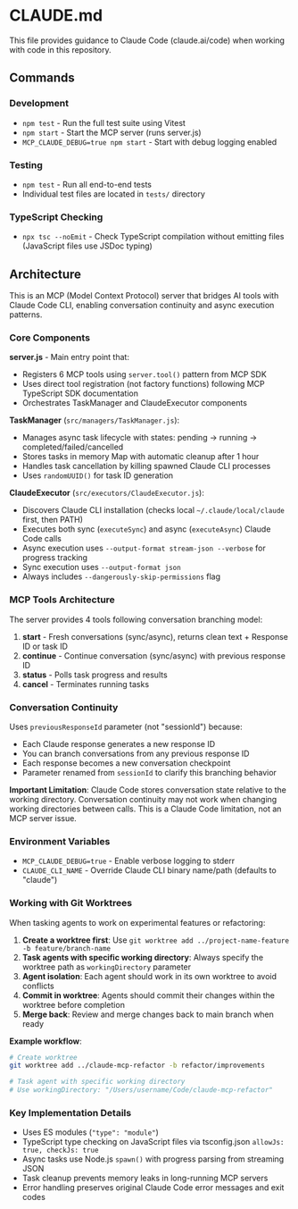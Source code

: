 # CLAUDE.md

This file provides guidance to Claude Code (claude.ai/code) when working with code in this repository.

## Commands

### Development
- `npm test` - Run the full test suite using Vitest
- `npm start` - Start the MCP server (runs server.js)
- `MCP_CLAUDE_DEBUG=true npm start` - Start with debug logging enabled

### Testing
- `npm test` - Run all end-to-end tests
- Individual test files are located in `tests/` directory

### TypeScript Checking
- `npx tsc --noEmit` - Check TypeScript compilation without emitting files (JavaScript files use JSDoc typing)

## Architecture

This is an MCP (Model Context Protocol) server that bridges AI tools with Claude Code CLI, enabling conversation continuity and async execution patterns.

### Core Components

**server.js** - Main entry point that:
- Registers 6 MCP tools using `server.tool()` pattern from MCP SDK
- Uses direct tool registration (not factory functions) following MCP TypeScript SDK documentation
- Orchestrates TaskManager and ClaudeExecutor components

**TaskManager** (`src/managers/TaskManager.js`):
- Manages async task lifecycle with states: pending → running → completed/failed/cancelled
- Stores tasks in memory Map with automatic cleanup after 1 hour
- Handles task cancellation by killing spawned Claude CLI processes
- Uses `randomUUID()` for task ID generation

**ClaudeExecutor** (`src/executors/ClaudeExecutor.js`):
- Discovers Claude CLI installation (checks local `~/.claude/local/claude` first, then PATH)
- Executes both sync (`executeSync`) and async (`executeAsync`) Claude Code calls
- Async execution uses `--output-format stream-json --verbose` for progress tracking
- Sync execution uses `--output-format json`
- Always includes `--dangerously-skip-permissions` flag

### MCP Tools Architecture

The server provides 4 tools following conversation branching model:

1. **start** - Fresh conversations (sync/async), returns clean text + Response ID or task ID
2. **continue** - Continue conversation (sync/async) with previous response ID
3. **status** - Polls task progress and results
4. **cancel** - Terminates running tasks

### Conversation Continuity

Uses `previousResponseId` parameter (not "sessionId") because:
- Each Claude response generates a new response ID
- You can branch conversations from any previous response ID
- Each response becomes a new conversation checkpoint
- Parameter renamed from `sessionId` to clarify this branching behavior

**Important Limitation**: Claude Code stores conversation state relative to the working directory. Conversation continuity may not work when changing working directories between calls. This is a Claude Code limitation, not an MCP server issue.

### Environment Variables

- `MCP_CLAUDE_DEBUG=true` - Enable verbose logging to stderr
- `CLAUDE_CLI_NAME` - Override Claude CLI binary name/path (defaults to "claude")

### Working with Git Worktrees

When tasking agents to work on experimental features or refactoring:

1. **Create a worktree first**: Use `git worktree add ../project-name-feature -b feature/branch-name`
2. **Task agents with specific working directory**: Always specify the worktree path as `workingDirectory` parameter
3. **Agent isolation**: Each agent should work in its own worktree to avoid conflicts
4. **Commit in worktree**: Agents should commit their changes within the worktree before completion
5. **Merge back**: Review and merge changes back to main branch when ready

**Example workflow**:
```bash
# Create worktree
git worktree add ../claude-mcp-refactor -b refactor/improvements

# Task agent with specific working directory
# Use workingDirectory: "/Users/username/Code/claude-mcp-refactor"
```

### Key Implementation Details

- Uses ES modules (`"type": "module"`)
- TypeScript type checking on JavaScript files via tsconfig.json `allowJs: true, checkJs: true`
- Async tasks use Node.js `spawn()` with progress parsing from streaming JSON
- Task cleanup prevents memory leaks in long-running MCP servers
- Error handling preserves original Claude Code error messages and exit codes